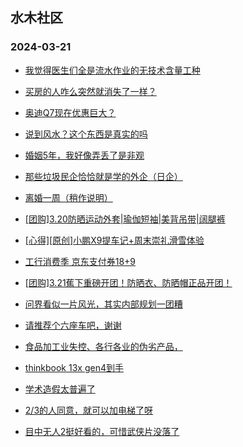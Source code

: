 ## 水木社区 
### 2024-03-21

+ [我觉得医生们全是流水作业的无技术含量工种](https://www.mysmth.net/nForum/article/Shuibuzhao/52269)

+ [买房的人咋么突然就消失了一样？](https://www.mysmth.net/nForum/article/OurEstate/2926280)

+ [奥迪Q7现在优惠巨大？](https://www.mysmth.net/nForum/article/AutoWorld/1944793965)

+ [说到风水？这个东西是真实的吗](https://www.mysmth.net/nForum/article/Weiqi/677748)

+ [婚姻5年，我好像弄丢了是非观](https://www.mysmth.net/nForum/article/FamilyLife/1766626807)

+ [那些垃圾民企恰恰就是学的外企（日企）](https://www.mysmth.net/nForum/article/WorkingLife/11052)

+ [离婚一周（稍作说明）](https://www.mysmth.net/nForum/article/Divorce/2070622)

+ [[团购]3.20防晒运动外套|瑜伽短袖|美背吊带|阔腿裤](https://www.mysmth.net/nForum/article/ADAgent_TG/1319032)

+ [[心得][原创]小鹏X9提车记+周末崇礼滑雪体验](https://www.mysmth.net/nForum/article/GreenAuto/1508440)

+ [工行消费季 京东支付券18+9](https://www.mysmth.net/nForum/article/CouponsLife/4481300)

+ [[团购]3.21蕉下重磅开团！防晒衣、防晒帽正品开团！](https://www.mysmth.net/nForum/article/ADAgent_TG/1319105)

+ [问界看似一片风光，其实内部规划一团糟](https://www.mysmth.net/nForum/article/GreenAuto/1509037)

+ [请推荐个六座车吧，谢谢](https://www.mysmth.net/nForum/article/AutoWorld/1944793062)

+ [食品加工业失控、各行各业的伪劣产品，](https://www.mysmth.net/nForum/article/MyFamily/251653)

+ [thinkbook 13x gen4到手](https://www.mysmth.net/nForum/article/Notebook/1991073)

+ [学术造假太普遍了](https://www.mysmth.net/nForum/article/QingJiao/853858)

+ [2/3的人同意，就可以加电梯了呀](https://www.mysmth.net/nForum/article/OurEstate/2926357)

+ [目中无人2挺好看的，可惜武侠片没落了](https://www.mysmth.net/nForum/article/Movielife/5501)

